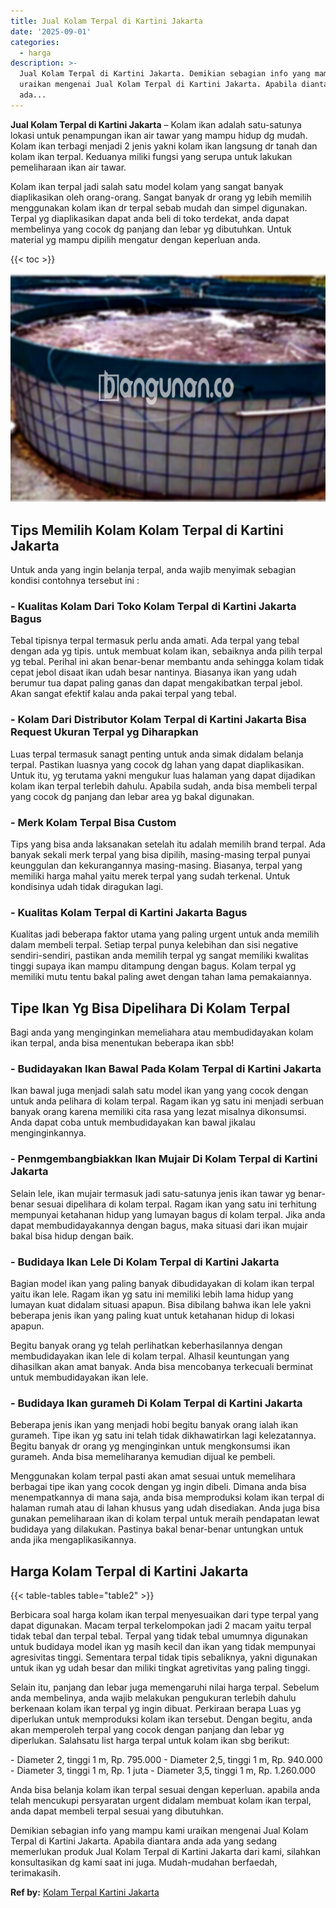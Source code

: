 ```yaml
---
title: Jual Kolam Terpal di Kartini Jakarta
date: '2025-09-01'
categories:
  - harga
description: >-
  Jual Kolam Terpal di Kartini Jakarta. Demikian sebagian info yang mampu kami
  uraikan mengenai Jual Kolam Terpal di Kartini Jakarta. Apabila diantara anda
  ada...
---
```


**Jual Kolam Terpal di Kartini Jakarta** – Kolam ikan adalah satu-satunya lokasi untuk penampungan ikan air tawar yang mampu hidup dg mudah. Kolam ikan terbagi menjadi 2 jenis yakni kolam ikan langsung dr tanah dan kolam ikan terpal. Keduanya miliki fungsi yang serupa untuk lakukan pemeliharaan ikan air tawar.

Kolam ikan terpal jadi salah satu model kolam yang sangat banyak diaplikasikan oleh orang-orang. Sangat banyak dr orang yg lebih memilih menggunakan kolam ikan dr terpal sebab mudah dan simpel digunakan. Terpal yg diaplikasikan dapat anda beli di toko terdekat, anda dapat membelinya yang cocok dg panjang dan lebar yg dibutuhkan. Untuk material yg mampu dipilih mengatur dengan keperluan anda.

{{< toc >}}

![Jual Kolam Terpal di Kartini Jakarta](/images/jual-kolam-terpal-53.png)

## Tips Memilih Kolam Kolam Terpal di Kartini Jakarta

Untuk anda yang ingin belanja terpal, anda wajib menyimak sebagian kondisi contohnya tersebut ini :

### \- Kualitas Kolam Dari Toko Kolam Terpal di Kartini Jakarta Bagus

Tebal tipisnya terpal termasuk perlu anda amati. Ada terpal yang tebal dengan ada yg tipis. untuk membuat kolam ikan, sebaiknya anda pilih terpal yg tebal. Perihal ini akan benar-benar membantu anda sehingga kolam tidak cepat jebol disaat ikan udah besar nantinya. Biasanya ikan yang udah berumur tua dapat paling ganas dan dapat mengakibatkan terpal jebol. Akan sangat efektif kalau anda pakai terpal yang tebal.

### \- Kolam Dari Distributor Kolam Terpal di Kartini Jakarta Bisa Request Ukuran Terpal yg Diharapkan

Luas terpal termasuk sanagt penting untuk anda simak didalam belanja terpal. Pastikan luasnya yang cocok dg lahan yang dapat diaplikasikan. Untuk itu, yg terutama yakni mengukur luas halaman yang dapat dijadikan kolam ikan terpal terlebih dahulu. Apabila sudah, anda bisa membeli terpal yang cocok dg panjang dan lebar area yg bakal digunakan.

### \- Merk Kolam Terpal Bisa Custom

Tips yang bisa anda laksanakan setelah itu adalah memilih brand terpal. Ada banyak sekali merk terpal yang bisa dipilih, masing-masing terpal punyai keunggulan dan kekurangannya masing-masing. Biasanya, terpal yang memiliki harga mahal yaitu merek terpal yang sudah terkenal. Untuk kondisinya udah tidak diragukan lagi.

### \- Kualitas Kolam Terpal di Kartini Jakarta Bagus

Kualitas jadi beberapa faktor utama yang paling urgent untuk anda memilih dalam membeli terpal. Setiap terpal punya kelebihan dan sisi negative sendiri-sendiri, pastikan anda memilih terpal yg sangat memiliki kwalitas tinggi supaya ikan mampu ditampung dengan bagus. Kolam terpal yg memiliki mutu tentu bakal paling awet dengan tahan lama pemakaiannya.

## Tipe Ikan Yg Bisa Dipelihara Di Kolam Terpal

Bagi anda yang menginginkan memeliahara atau membudidayakan kolam ikan terpal, anda bisa menentukan beberapa ikan sbb!

### \- Budidayakan Ikan Bawal Pada Kolam Terpal di Kartini Jakarta

Ikan bawal juga menjadi salah satu model ikan yang yang cocok dengan untuk anda pelihara di kolam terpal. Ragam ikan yg satu ini menjadi serbuan banyak orang karena memiliki cita rasa yang lezat misalnya dikonsumsi. Anda dapat coba untuk membudidayakan kan bawal jikalau menginginkannya.

### \- Penmgembangbiakkan Ikan Mujair Di Kolam Terpal di Kartini Jakarta

Selain lele, ikan mujair termasuk jadi satu-satunya jenis ikan tawar yg benar-benar sesuai dipelihara di kolam terpal. Ragam ikan yang satu ini terhitung mempunyai ketahanan hidup yang lumayan bagus di kolam terpal. Jika anda dapat membudidayakannya dengan bagus, maka situasi dari ikan mujair bakal bisa hidup dengan baik.

### \- Budidaya Ikan Lele Di Kolam Terpal di Kartini Jakarta

Bagian model ikan yang paling banyak dibudidayakan di kolam ikan terpal yaitu ikan lele. Ragam ikan yg satu ini memiliki lebih lama hidup yang lumayan kuat didalam situasi apapun. Bisa dibilang bahwa ikan lele yakni beberapa jenis ikan yang paling kuat untuk ketahanan hidup di lokasi apapun.

Begitu banyak orang yg telah perlihatkan keberhasilannya dengan membudidayakan ikan lele di kolam terpal. Alhasil keuntungan yang dihasilkan akan amat banyak. Anda bisa mencobanya terkecuali berminat untuk membudidayakan ikan lele.

### \- Budidaya Ikan gurameh Di Kolam Terpal di Kartini Jakarta

Beberapa jenis ikan yang menjadi hobi begitu banyak orang ialah ikan gurameh. Tipe ikan yg satu ini telah tidak dikhawatirkan lagi kelezatannya. Begitu banyak dr orang yg menginginkan untuk mengkonsumsi ikan gurameh. Anda bisa memeliharanya kemudian dijual ke pembeli.

Menggunakan kolam terpal pasti akan amat sesuai untuk memelihara berbagai tipe ikan yang cocok dengan yg ingin dibeli. Dimana anda bisa menempatkannya di mana saja, anda bisa memproduksi kolam ikan terpal di halaman rumah atau di lahan khusus yang udah disediakan. Anda juga bisa gunakan pemeliharaan ikan di kolam terpal untuk meraih pendapatan lewat budidaya yang dilakukan. Pastinya bakal benar-benar untungkan untuk anda jika mengaplikasikannya.

## Harga Kolam Terpal di Kartini Jakarta

{{< table-tables table="table2" >}}

Berbicara soal harga kolam ikan terpal menyesuaikan dari type terpal yang dapat digunakan. Macam terpal terkelompokan jadi 2 macam yaitu terpal tidak tebal dan terpal tebal. Terpal yang tidak tebal umumnya digunakan untuk budidaya model ikan yg masih kecil dan ikan yang tidak mempunyai agresivitas tinggi. Sementara terpal tidak tipis sebaliknya, yakni digunakan untuk ikan yg udah besar dan miliki tingkat agretivitas yang paling tinggi.

Selain itu, panjang dan lebar juga memengaruhi nilai harga terpal. Sebelum anda membelinya, anda wajib melakukan pengukuran terlebih dahulu berkenaan kolam ikan terpal yg ingin dibuat. Perkiraan berapa Luas yg diperlukan untuk memproduksi kolam ikan tersebut. Dengan begitu, anda akan memperoleh terpal yang cocok dengan panjang dan lebar yg diperlukan. Salahsatu list harga terpal untuk kolam ikan sbg berikut:

\- Diameter 2, tinggi 1 m, Rp. 795.000 - Diameter 2,5, tinggi 1 m, Rp. 940.000 - Diameter 3, tinggi 1 m, Rp. 1 juta - Diameter 3,5, tinggi 1 m, Rp. 1.260.000

Anda bisa belanja kolam ikan terpal sesuai dengan keperluan. apabila anda telah mencukupi persyaratan urgent didalam membuat kolam ikan terpal, anda dapat membeli terpal sesuai yang dibutuhkan.

Demikian sebagian info yang mampu kami uraikan mengenai Jual Kolam Terpal di Kartini Jakarta. Apabila diantara anda ada yang sedang memerlukan produk Jual Kolam Terpal di Kartini Jakarta dari kami, silahkan konsultasikan dg kami saat ini juga. Mudah-mudahan berfaedah, terimakasih.

**Ref by:** [Kolam Terpal Kartini Jakarta](https://id.wikipedia.org/wiki/Kolam)
